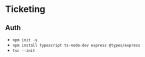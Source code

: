 # Ticketing

## Auth

- `npm init -y`
- `npm install typescript ts-node-dev express @types/express`
- `tsc --init`
